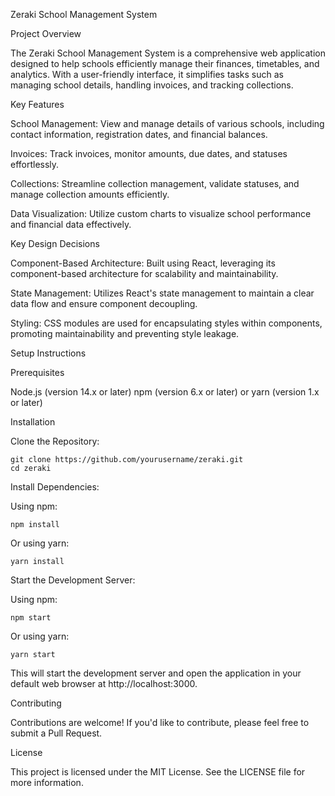Zeraki School Management System

Project Overview

The Zeraki School Management System is a comprehensive web application designed to help schools efficiently manage their finances, timetables, and analytics. With a user-friendly interface, it simplifies tasks such as managing school details, handling invoices, and tracking collections.

Key Features

School Management: View and manage details of various schools, including contact information, registration dates, and financial balances.

Invoices: Track invoices, monitor amounts, due dates, and statuses effortlessly.

Collections: Streamline collection management, validate statuses, and manage collection amounts efficiently.

Data Visualization: Utilize custom charts to visualize school performance and financial data effectively.

Key Design Decisions

Component-Based Architecture: Built using React, leveraging its component-based architecture for scalability and maintainability.

State Management: Utilizes React's state management to maintain a clear data flow and ensure component decoupling.

Styling: CSS modules are used for encapsulating styles within components, promoting maintainability and preventing style leakage.

Setup Instructions

Prerequisites

Node.js (version 14.x or later)
npm (version 6.x or later) or yarn (version 1.x or later)

Installation

Clone the Repository:

    git clone https://github.com/yourusername/zeraki.git
    cd zeraki


Install Dependencies:

Using npm:

    npm install

Or using yarn:

    yarn install

Start the Development Server:

Using npm:

    npm start

Or using yarn:

    yarn start

This will start the development server and open the application in your default web browser at http://localhost:3000.

Contributing

Contributions are welcome! If you'd like to contribute, please feel free to submit a Pull Request.

License

This project is licensed under the MIT License. See the LICENSE file for more information.
